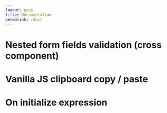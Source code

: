 ```yaml
---
layout: page
title: Documentation
permalink: /doc/
---
```



# Nested form fields validation (cross component)

# Vanilla JS clipboard copy / paste

# On initialize expression

